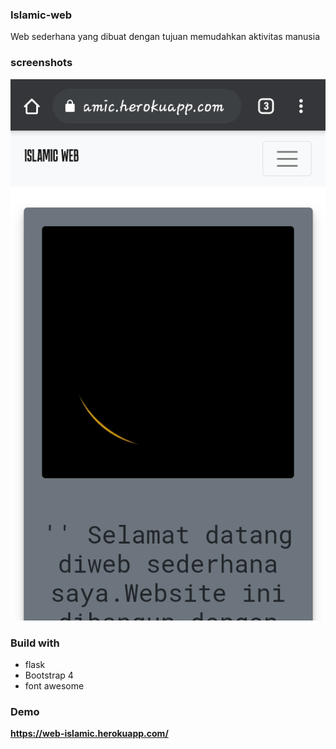 ### Islamic-web
Web sederhana yang dibuat dengan tujuan memudahkan aktivitas manusia

### screenshots
<img src="demo.png">

### Build with
- flask
- Bootstrap 4
- font awesome

### Demo
<b>https://web-islamic.herokuapp.com/</b>
